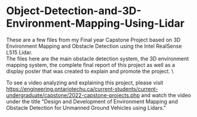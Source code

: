# Object-Detection-and-3D-Environment-Mapping-Using-Lidar

These are a few files from my Final year Capstone Project based on 3D Environment Mapping and Obstacle Detection using the Intel RealSense L515 Lidar. \
The files here are the main obstacle detection system, the 3D environment mapping system, the complete final report of this project as well as a display poster that was created to explain and promote the project. \

To see a video analyzing and explaining this project, please visit https://engineering.ontariotechu.ca/current-students/current-undergraduate/capstone/2022-capstone-projects.php 
 and watch the video under the title "Design and Development of Environment Mapping and Obstacle Detection for Unmanned Ground Vehicles using Lidars."
